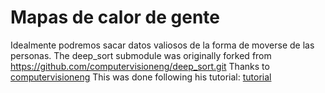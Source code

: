 # Mapas de calor de gente
Idealmente podremos sacar datos valiosos de la forma de moverse de las personas. 
The deep_sort submodule was originally forked from https://github.com/computervisioneng/deep_sort.git
Thanks to  [computervisioneng](https://www.youtube.com/@ComputerVisionEngineer)
This was done following his tutorial: [tutorial](computervisioneng)
